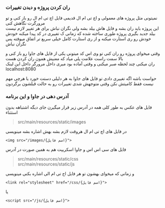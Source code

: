 ### ران کردن پروژه و دیدن تغییرات
نمیتونی مثل پروژه های معمولی و اچ تی ام ال قدیمی فایل اچ تی ام ال رو باز کنی و تو مرورگرت نگاهش کنی   
این پروژه باید ران بشه و فایل هاش بیلد بشه ولی نگران نباش برای هر تغییر لازم نیست بیلد جدید بگیری پروژه طوری ساخته شده که زمانی ک تغییری در کد پیدا میکنه خودش خودش رو ری استارت میکنه و از ری استارت کامل خیلی سریع تر اتفاق میوفته پس نگران نباش

وقتی میخوای پروژه رو ران کنی تو وی اس کد میتونی یکی از فایل های جاوا رو باز کنی و بالا سمت راست علامت پلی میاد که معنیش همون ران کردن هست   
ران میکنی چند لحظه صبر میکنی و وقتی آماده بود میری داخل مرورگر داخل این لینک   
localhost:8080   

حواست باشه اگه تغییری دادی تو فایل های جاوا به هر دلیلی دستت خورد یا هرچی مهم نیست فقط کامیتش نکن وقتی متوجهش شدی تغییرات رو به حالت قبلشون برگردون

### آدرس دهی در جاوا و این برنامه

فایل های عکس به طور کلی همه در آدرس زیر قرار میگیرن جای دیگه اشتباهه بدون استثناء

> src/main/resources/static/images

در فایل های اچ تی ام ال هروقت لازم بشه بهش اشاره بشه مینویسی 

```
<img src="/images/{اسم فایل}">
```


فایل های سی اس اس و جاوا اسکریپت هم به همین صورت در آدرس 

> src/main/resources/static/css   
> src/main/resources/static/js      

و زمانی که میخوای بهشون تو هر فایل اج تی ام الی اشاره بکنی مینویسی    

```
<link rel="stylesheet" href="/css/{اسم فایل}">
```
   
یا   

```
<script src="/js/{اسم فایل}"> 
```